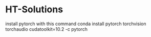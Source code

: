 # HT-Solutions
install pytorch with this command 
conda install pytorch torchvision torchaudio cudatoolkit=10.2 -c pytorch